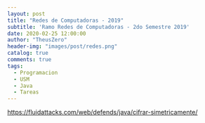 ```yaml
---
layout: post
title: "Redes de Computadoras - 2019"
subtitle: 'Ramo Redes de Computadoras - 2do Semestre 2019'
date: 2020-02-25 12:00:00
author: "TheusZero"
header-img: "images/post/redes.png"
catalog: true
comments: true
tags:
  - Programacion
  - USM
  - Java
  - Tareas
---
```


https://fluidattacks.com/web/defends/java/cifrar-simetricamente/
